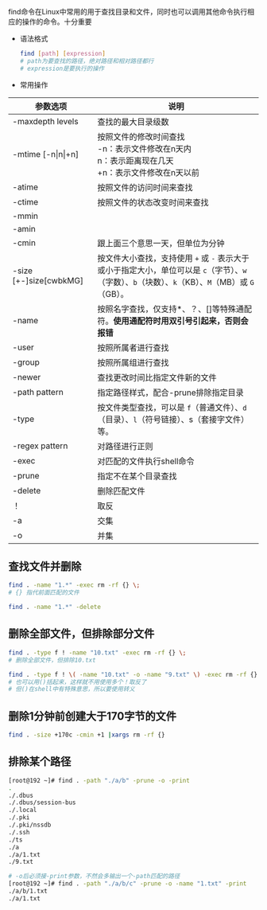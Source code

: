 find命令在Linux中常用的用于查找目录和文件，同时也可以调用其他命令执行相应的操作的命令。十分重要

- 语法格式

  ```bash
  find [path] [expression]
  # path为要查找的路径，绝对路径和相对路径都行
  # expression是要执行的操作
  ```

- 常用操作

| 参数选项               | 说明                                                         |
| ---------------------- | ------------------------------------------------------------ |
| -maxdepth levels       | 查找的最大目录级数                                           |
| -mtime [-n\|n\|+n]     | 按照文件的修改时间查找<br>-n：表示文件修改在n天内<br>n：表示距离现在几天<br>+n：表示文件修改在n天以前 |
| -atime                 | 按照文件的访问时间来查找                                     |
| -ctime                 | 按照文件的状态改变时间来查找                                 |
| -mmin                  |                                                              |
| -amin                  |                                                              |
| -cmin                  | 跟上面三个意思一天，但单位为分钟                             |
| -size [+-]size[cwbkMG] | 按文件大小查找，支持使用 `+` 或 `-` 表示大于或小于指定大小，单位可以是 `c`（字节）、`w`（字数）、`b`（块数）、`k`（KB）、`M`（MB）或 `G`（GB）。 |
| -name                  | 按照名字查找，仅支持*、？、[]等特殊通配符。**使用通配符时用双引号引起来，否则会报错** |
| -user                  | 按照所属者进行查找                                           |
| -group                 | 按照所属组进行查找                                           |
| -newer                 | 查找更改时间比指定文件新的文件                               |
| -path pattern          | 指定路径样式，配合-prune排除指定目录                         |
| -type                  | 按文件类型查找，可以是 `f`（普通文件）、`d`（目录）、`l`（符号链接）、s（套接字文件）等。 |
| -regex pattern         | 对路径进行正则                                               |
| -exec                  | 对匹配的文件执行shell命令                                    |
| -prune                 | 指定不在某个目录查找                                         |
| -delete                | 删除匹配文件                                                 |
| ！                     | 取反                                                         |
| -a                     | 交集                                                         |
| -o                     | 并集                                                         |

## 查找文件并删除

```bash
find . -name "1.*" -exec rm -rf {} \;
# {} 指代前面匹配的文件

find . -name "1.*" -delete
```

## 删除全部文件，但排除部分文件

```bash
find . -type f ! -name "10.txt" -exec rm -rf {} \;
# 删除全部文件，但排除10.txt

find . -type f ! \( -name "10.txt" -o -name "9.txt" \) -exec rm -rf {} \;
# 也可以用()括起来，这样就不用使用多个！取反了
# 但()在shell中有特殊意思，所以要使用转义
```

## 删除1分钟前创建大于170字节的文件

```bash
find . -size +170c -cmin +1 |xargs rm -rf {}
```

## 排除某个路径

```bash
[root@192 ~]# find . -path "./a/b" -prune -o -print
.
./.dbus
./.dbus/session-bus
./.local
./.pki
./.pki/nssdb
./.ssh
./ts
./a
./a/1.txt
./9.txt

# -o后必须接-print参数，不然会多输出一个-path匹配的路径
[root@192 ~]# find . -path "./a/b/c" -prune -o -name "1.txt" -print
./a/b/1.txt
./a/1.txt
```

